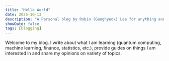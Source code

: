 ```yaml
---
title: "Hello World"
date: 2025-10-13
description: "A Personal blog by Robin (Ganghyeok) Lee for anything and everything."
showDate: false
tags: [blogging]
---
```


Welcome to my blog. I write about what I am learning (quantum computing, machine learning, finance, statistics, etc.), provide guides on things I am interested in and share my opinions on variety of topics.